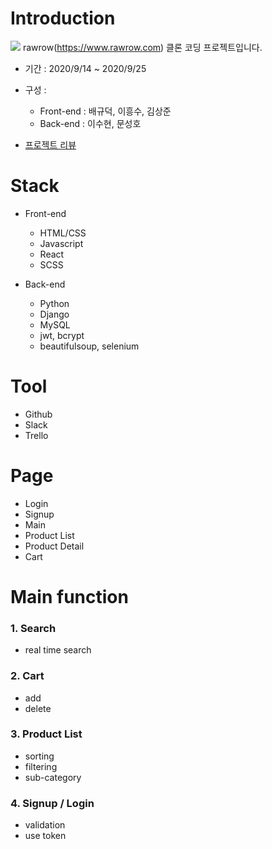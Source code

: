 # Introduction
![](https://images.velog.io/images/may_soouu/post/59926bf7-0fcd-4793-9277-08c7e499df9d/%E1%84%89%E1%85%B3%E1%84%8F%E1%85%B3%E1%84%85%E1%85%B5%E1%86%AB%E1%84%89%E1%85%A3%E1%86%BA%202020-09-26%20%E1%84%8B%E1%85%A9%E1%84%92%E1%85%AE%207.23.09.png)
rawrow(https://www.rawrow.com) 클론 코딩 프로젝트입니다.
* 기간 : 2020/9/14 ~ 2020/9/25
* 구성 : 
  * Front-end : 배규덕, 이흥수, 김상준
  * Back-end  : 이수현, 문성호

* [프로젝트 리뷰](https://velog.io/@realryankim/%EC%9C%84%EC%BD%94%EB%93%9C-1%EC%B0%A8-%ED%94%84%EB%A1%9C%EC%A0%9D%ED%8A%B8-%ED%9B%84%EA%B8%B0)

# Stack
* Front-end
  * HTML/CSS
  * Javascript
  * React
  * SCSS

* Back-end
  * Python
  * Django
  * MySQL
  * jwt, bcrypt
  * beautifulsoup, selenium

# Tool
* Github
* Slack
* Trello

# Page

- Login
- Signup
- Main
- Product List
- Product Detail
- Cart

# Main function
### 1. Search
  * real time search
    
### 2. Cart
  * add
  * delete

### 3. Product List
  * sorting
  * filtering
  * sub-category
  
### 4. Signup / Login
  * validation
  * use token

